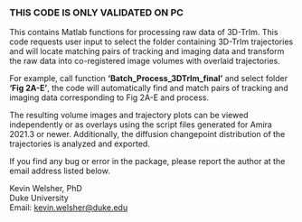 ### **THIS CODE IS ONLY VALIDATED ON PC**

This contains Matlab functions for processing raw data of 3D-TrIm. This 
code requests user input to select the folder containing 3D-TrIm 
trajectories and will locate matching pairs of tracking and imaging data 
and transform the raw data into co-registered image volumes with overlaid 
trajectories. 

For example, call function **‘Batch_Process_3DTrIm_final’** and select folder 
**‘Fig 2A-E’**, the code will automatically find and match pairs of tracking 
and imaging data corresponding to Fig 2A-E and process. 

The resulting volume images and trajectory plots can be viewed independently 
or as overlays using the script files generated for Amira 2021.3 or newer. 
Additionally, the diffusion changepoint distribution of the trajectories is 
analyzed and exported.

If you find any bug or error in the package, please report the author at 
the email address listed below. 

Kevin Welsher, PhD<br>
Duke University<br>
Email: kevin.welsher@duke.edu
